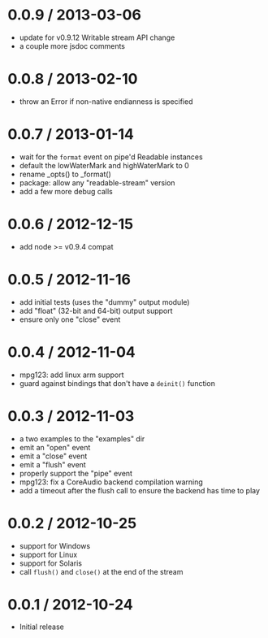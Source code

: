 0.0.9 / 2013-03-06
==================

 - update for v0.9.12 Writable stream API change
 - a couple more jsdoc comments

0.0.8 / 2013-02-10
==================

 - throw an Error if non-native endianness is specified

0.0.7 / 2013-01-14
==================

 - wait for the `format` event on pipe'd Readable instances
 - default the lowWaterMark and highWaterMark to 0
 - rename _opts() to _format()
 - package: allow any "readable-stream" version
 - add a few more debug calls

0.0.6 / 2012-12-15
==================

 - add node >= v0.9.4 compat

0.0.5 / 2012-11-16
==================

 - add initial tests (uses the "dummy" output module)
 - add "float" (32-bit and 64-bit) output support
 - ensure only one "close" event

0.0.4 / 2012-11-04
==================

 - mpg123: add linux arm support
 - guard against bindings that don't have a `deinit()` function

0.0.3 / 2012-11-03
==================

 - a two examples to the "examples" dir
 - emit an "open" event
 - emit a "close" event
 - emit a "flush" event
 - properly support the "pipe" event
 - mpg123: fix a CoreAudio backend compilation warning
 - add a timeout after the flush call to ensure the backend has time to play

0.0.2 / 2012-10-25
==================

 - support for Windows
 - support for Linux
 - support for Solaris
 - call `flush()` and `close()` at the end of the stream

0.0.1 / 2012-10-24
==================

 - Initial release
